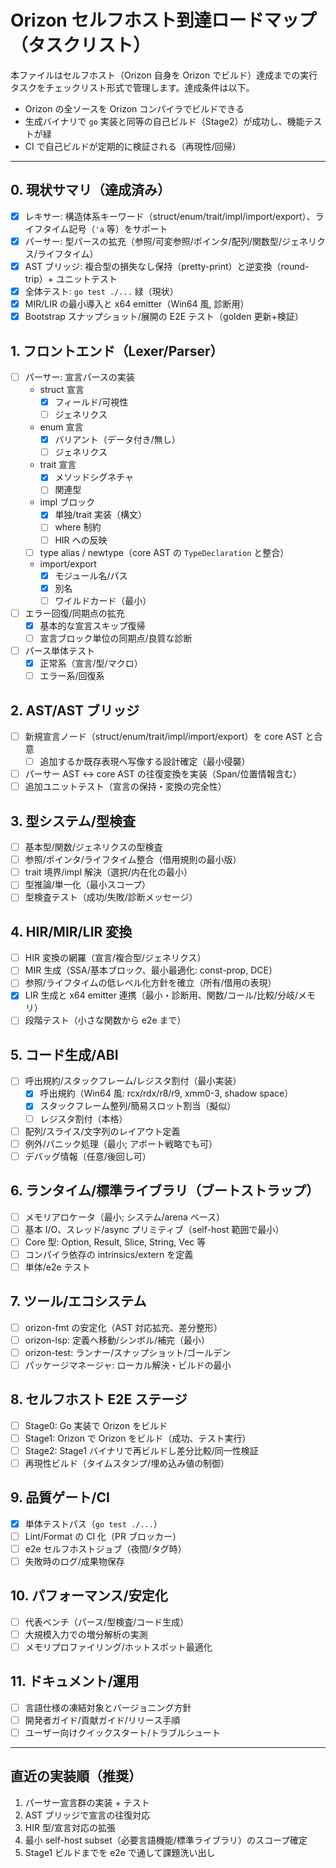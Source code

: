 # Orizon セルフホスト到達ロードマップ（タスクリスト）

本ファイルはセルフホスト（Orizon 自身を Orizon でビルド）達成までの実行タスクをチェックリスト形式で管理します。達成条件は以下。
- Orizon の全ソースを Orizon コンパイラでビルドできる
- 生成バイナリで `go` 実装と同等の自己ビルド（Stage2）が成功し、機能テストが緑
- CI で自己ビルドが定期的に検証される（再現性/回帰）

---

## 0. 現状サマリ（達成済み）
- [x] レキサー: 構造体系キーワード（struct/enum/trait/impl/import/export）、ライフタイム記号（`'a` 等）をサポート
- [x] パーサー: 型パースの拡充（参照/可変参照/ポインタ/配列/関数型/ジェネリクス/ライフタイム）
- [x] AST ブリッジ: 複合型の損失なし保持（pretty-print）と逆変換（round-trip）+ ユニットテスト
- [x] 全体テスト: `go test ./...` 緑（現状）
- [x] MIR/LIR の最小導入と x64 emitter（Win64 風, 診断用）
- [x] Bootstrap スナップショット/展開の E2E テスト（golden 更新+検証）

## 1. フロントエンド（Lexer/Parser）
- [ ] パーサー: 宣言パースの実装
  - struct 宣言
    - [x] フィールド/可視性
    - [ ] ジェネリクス
  - enum 宣言
    - [x] バリアント（データ付き/無し）
    - [ ] ジェネリクス
  - trait 宣言
    - [x] メソッドシグネチャ
    - [ ] 関連型
  - impl ブロック
    - [x] 単独/trait 実装（構文）
    - [ ] where 制約
    - [ ] HIR への反映
  - [ ] type alias / newtype（core AST の `TypeDeclaration` と整合）
  - import/export
    - [x] モジュール名/パス
    - [x] 別名
    - [ ] ワイルドカード（最小）
- [ ] エラー回復/同期点の拡充
  - [x] 基本的な宣言スキップ復帰
  - [ ] 宣言ブロック単位の同期点/良質な診断
- [ ] パース単体テスト
  - [x] 正常系（宣言/型/マクロ）
  - [ ] エラー系/回復系

## 2. AST/AST ブリッジ
- [ ] 新規宣言ノード（struct/enum/trait/impl/import/export）を core AST と合意
  - [ ] 追加するか既存表現へ写像する設計確定（最小侵襲）
- [ ] パーサー AST ↔ core AST の往復変換を実装（Span/位置情報含む）
- [ ] 追加ユニットテスト（宣言の保持・変換の完全性）

## 3. 型システム/型検査
- [ ] 基本型/関数/ジェネリクスの型検査
- [ ] 参照/ポインタ/ライフタイム整合（借用規則の最小版）
- [ ] trait 境界/impl 解決（選択/内在化の最小）
- [ ] 型推論/単一化（最小スコープ）
- [ ] 型検査テスト（成功/失敗/診断メッセージ）

## 4. HIR/MIR/LIR 変換
- [ ] HIR 変換の網羅（宣言/複合型/ジェネリクス）
- [ ] MIR 生成（SSA/基本ブロック、最小最適化: const-prop, DCE）
- [ ] 参照/ライフタイムの低レベル化方針を確立（所有/借用の表現）
- [x] LIR 生成と x64 emitter 連携（最小・診断用、関数/コール/比較/分岐/メモリ）
- [ ] 段階テスト（小さな関数から e2e まで）

## 5. コード生成/ABI
- [ ] 呼出規約/スタックフレーム/レジスタ割付（最小実装）
  - [x] 呼出規約（Win64 風: rcx/rdx/r8/r9, xmm0-3, shadow space）
  - [x] スタックフレーム整列/簡易スロット割当（擬似）
  - [ ] レジスタ割付（本格）
- [ ] 配列/スライス/文字列のレイアウト定義
- [ ] 例外/パニック処理（最小; アボート戦略でも可）
- [ ] デバッグ情報（任意/後回し可）

## 6. ランタイム/標準ライブラリ（ブートストラップ）
- [ ] メモリアロケータ（最小; システム/arena ベース）
- [ ] 基本 I/O、スレッド/async プリミティブ（self-host 範囲で最小）
- [ ] Core 型: Option, Result, Slice, String, Vec 等
- [ ] コンパイラ依存の intrinsics/extern を定義
- [ ] 単体/e2e テスト

## 7. ツール/エコシステム
- [ ] orizon-fmt の安定化（AST 対応拡充、差分整形）
- [ ] orizon-lsp: 定義へ移動/シンボル/補完（最小）
- [ ] orizon-test: ランナー/スナップショット/ゴールデン
- [ ] パッケージマネージャ: ローカル解決・ビルドの最小

## 8. セルフホスト E2E ステージ
- [ ] Stage0: Go 実装で Orizon をビルド
- [ ] Stage1: Orizon で Orizon をビルド（成功、テスト実行）
- [ ] Stage2: Stage1 バイナリで再ビルドし差分比較/同一性検証
- [ ] 再現性ビルド（タイムスタンプ/埋め込み値の制御）

## 9. 品質ゲート/CI
- [x] 単体テストパス（`go test ./...`）
- [ ] Lint/Format の CI 化（PR ブロッカー）
- [ ] e2e セルフホストジョブ（夜間/タグ時）
- [ ] 失敗時のログ/成果物保存

## 10. パフォーマンス/安定化
- [ ] 代表ベンチ（パース/型検査/コード生成）
- [ ] 大規模入力での増分解析の実測
- [ ] メモリプロファイリング/ホットスポット最適化

## 11. ドキュメント/運用
- [ ] 言語仕様の凍結対象とバージョニング方針
- [ ] 開発者ガイド/貢献ガイド/リリース手順
- [ ] ユーザー向けクイックスタート/トラブルシュート

---

## 直近の実装順（推奨）
1) パーサー宣言群の実装 + テスト
2) AST ブリッジで宣言の往復対応
3) HIR 型/宣言対応の拡張
4) 最小 self-host subset（必要言語機能/標準ライブラリ）のスコープ確定
5) Stage1 ビルドまでを e2e で通して課題洗い出し
